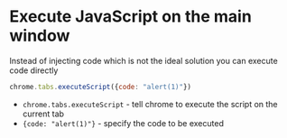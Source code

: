 # Execute JavaScript on the main window

Instead of injecting code which is not the ideal solution you can execute code directly

```js
chrome.tabs.executeScript({code: "alert(1)"})
```

- `chrome.tabs.executeScript` - tell chrome to execute the script on the current tab
- `{code: "alert(1)"}` - specify the code to be executed

